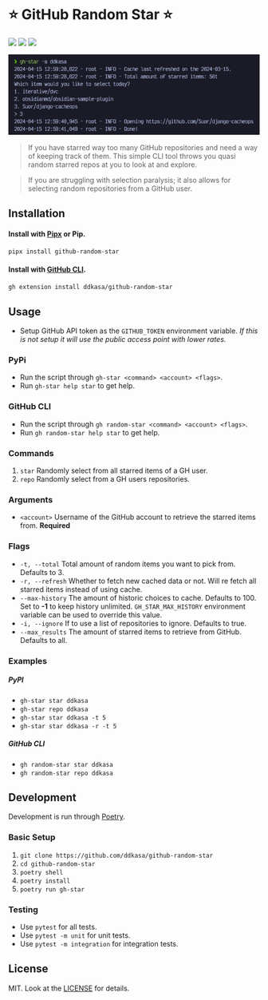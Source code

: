# ⭐️ GitHub Random Star ⭐️

<a href="https://pypi.org/project/github-random-star"><img src="https://img.shields.io/pypi/v/github_random_star?style=for-the-badge&logo=pypi" /></a>
<a href=""><img src="https://img.shields.io/github/actions/workflow/status/ddkasa/github-random-star/pypi-publish.yml?style=for-the-badge"/></a>
<a href="https://pypi.org/project/github-random-star"><img src="https://img.shields.io/pypi/dm/github-random-star?style=for-the-badge" /></a>

![](docs/example_image.png?raw=true)

> If you have starred way too many GitHub repositories and need a way of keeping track of them. This simple CLI tool throws you quasi random starred repos at you to look at and explore.

> If you are struggling with selection paralysis; it also allows for selecting random repositories from a GitHub user.

## Installation

#### Install with [Pipx](https://github.com/pypa/pipx) or Pip.

```
pipx install github-random-star
```

#### Install with [GitHub CLI](https://github.com/cli/cli).

```
gh extension install ddkasa/github-random-star
```

## Usage

- Setup GitHub API token as the `GITHUB_TOKEN` environment variable. _If this is not setup it will use the public access point with lower rates._

### PyPi

- Run the script through `gh-star <command> <account> <flags>`.
- Run `gh-star help star` to get help.

### GitHub CLI

- Run the script through `gh random-star <command> <account> <flags>`.
- Run `gh random-star help star` to get help.

### Commands

1. `star` Randomly select from all starred items of a GH user.
2. `repo` Randomly select from a GH users repositories.

### Arguments

- `<account>` Username of the GitHub account to retrieve the starred items from. **Required**

### Flags

- `-t, --total` Total amount of random items you want to pick from. Defaults to 3.
- `-r, --refresh` Whether to fetch new cached data or not. Will re fetch all starred items instead of using cache.
- `--max-history` The amount of historic choices to cache. Defaults to 100. Set to **-1** to keep history unlimited. `GH_STAR_MAX_HISTORY` environment variable can be used to override this value.
- `-i, --ignore` If to use a list of repositories to ignore. Defaults to true.
- `--max_results` The amount of starred items to retrieve from GitHub. Defaults to all.

### Examples

##### PyPI

- `gh-star star ddkasa`
- `gh-star repo ddkasa`
- `gh-star star ddkasa -t 5`
- `gh-star star ddkasa -r -t 5`

##### GitHub CLI

- `gh random-star star ddkasa`
- `gh random-star repo ddkasa`

## Development

Development is run through [Poetry](https://github.com/python-poetry/poetry).

### Basic Setup

1. `git clone https://github.com/ddkasa/github-random-star`
2. `cd github-random-star`
3. `poetry shell`
4. `poetry install`
5. `poetry run gh-star`

### Testing

- Use `pytest` for all tests.
- Use `pytest -m unit` for unit tests.
- Use `pytest -m integration` for integration tests.

## License

MIT. Look at the [LICENSE](LICENSE.md) for details.
